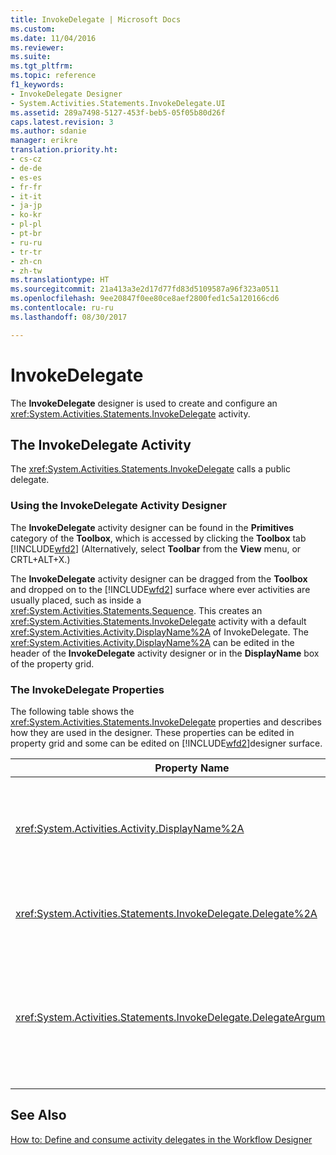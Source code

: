 ```yaml
---
title: InvokeDelegate | Microsoft Docs
ms.custom: 
ms.date: 11/04/2016
ms.reviewer: 
ms.suite: 
ms.tgt_pltfrm: 
ms.topic: reference
f1_keywords:
- InvokeDelegate Designer
- System.Activities.Statements.InvokeDelegate.UI
ms.assetid: 289a7498-5127-453f-beb5-05f05b80d26f
caps.latest.revision: 3
ms.author: sdanie
manager: erikre
translation.priority.ht:
- cs-cz
- de-de
- es-es
- fr-fr
- it-it
- ja-jp
- ko-kr
- pl-pl
- pt-br
- ru-ru
- tr-tr
- zh-cn
- zh-tw
ms.translationtype: HT
ms.sourcegitcommit: 21a413a3e2d17d77fd83d5109587a96f323a0511
ms.openlocfilehash: 9ee20847f0ee80ce8aef2800fed1c5a120166cd6
ms.contentlocale: ru-ru
ms.lasthandoff: 08/30/2017

---
```

# <a name="invokedelegate"></a>InvokeDelegate
The **InvokeDelegate** designer is used to create and configure an <xref:System.Activities.Statements.InvokeDelegate> activity.  
  
## <a name="the-invokedelegate-activity"></a>The InvokeDelegate Activity  
 The <xref:System.Activities.Statements.InvokeDelegate> calls a public delegate.  
  
### <a name="using-the-invokedelegate-activity-designer"></a>Using the InvokeDelegate Activity Designer  
 The **InvokeDelegate** activity designer can be found in the **Primitives** category of the **Toolbox**, which is accessed by clicking the **Toolbox** tab [!INCLUDE[wfd2](../workflow-designer/includes/wfd2_md.md)] (Alternatively, select **Toolbar** from the **View** menu, or CRTL+ALT+X.)  
  
 The **InvokeDelegate** activity designer can be dragged from the **Toolbox** and dropped on to the [!INCLUDE[wfd2](../workflow-designer/includes/wfd2_md.md)] surface where ever activities are usually placed, such as inside a <xref:System.Activities.Statements.Sequence>. This creates an <xref:System.Activities.Statements.InvokeDelegate> activity with a default <xref:System.Activities.Activity.DisplayName%2A> of InvokeDelegate. The <xref:System.Activities.Activity.DisplayName%2A> can be edited in the header of the **InvokeDelegate** activity designer or in the **DisplayName** box of the property grid.  
  
### <a name="the-invokedelegate-properties"></a>The InvokeDelegate Properties  
 The following table shows the <xref:System.Activities.Statements.InvokeDelegate> properties and describes how they are used in the designer. These properties can be edited in property grid and some can be edited on [!INCLUDE[wfd2](../workflow-designer/includes/wfd2_md.md)]designer surface.  
  
|Property Name|Required|Usage|  
|-------------------|--------------|-----------|  
|<xref:System.Activities.Activity.DisplayName%2A>|False|The friendly name of the <xref:System.Activities.Statements.InvokeDelegate> activity. The default value is InvokeDelegate.<br /><br /> Although the <xref:System.Activities.Activity.DisplayName%2A> is not strictly required, it is a best practice to use one.|  
|<xref:System.Activities.Statements.InvokeDelegate.Delegate%2A>|True|The name of the <xref:System.Activities.ActivityDelegate> to be called when the activity executes. This property can be edited on designer surface. This is a mandatory property.|  
|<xref:System.Activities.Statements.InvokeDelegate.DelegateArguments%2A>|False|The argument collection of the called delegate. The keys are the names of the parameter objects on the <xref:System.Activities.ActivityDelegate> and the values are the arguments whose expressions are evaluated and assigned to the corresponding parameter objects. In the property grid, click the ellipsis button in the **DelegateArguments** field, it displays the **DelegateArguments** dialog to let you set this property. Click the **Create Argument** field to add the arguments.|  
  
## <a name="see-also"></a>See Also  
 [How to: Define and consume activity delegates in the Workflow Designer](../workflow-designer/how-to-define-and-consume-activity-delegates-in-the-workflow-designer.md)
